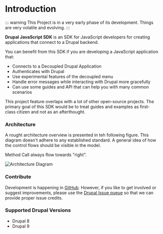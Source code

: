 # Introduction

::: warning
This Project is in a very early phase of its development. Things are very volatile and evolving.
:::


**Drupal JavaScript SDK** is an SDK for JavaScript developers for creating applications that connect to a Drupal backend.

You can benefit from this SDK if you are developing a JavaScript application that:

- Connects to a Decoupled Drupal Application
- Authenticates with Drupal 
- Use experimental features of the decoupled menu
- Handle error messages while interacting with Drupal more gracefully
- Can use some guides and API that can help you with many common scenarios

This project feature overlaps with a lot of other open-source projects. The primary goal of this SDK would be to treat guides and examples as first-class citizen and not as an afterthought.

### Architecture

A rought architecture overview is presented in teh following figure.
This diagram doesn't adhere to any established standard.
A general idea of how the control flows should be visible in the model.

Method Call always flow towards "right".

![Architecture Diagram](/svg/Architecture.svg)
### Contribute

Development is happening in [GitHub](https://github.com/d34dman/drupal-js-sdk). However, if you like to get involved or suggest improvements, please use the [Drupal Issue queue](https://www.drupal.org/project/issues/drupal_js_sdk?categories=All) so that we can provide proper issue credits.

### Supported Drupal Versions

- Drupal 8
- Drupal 9
